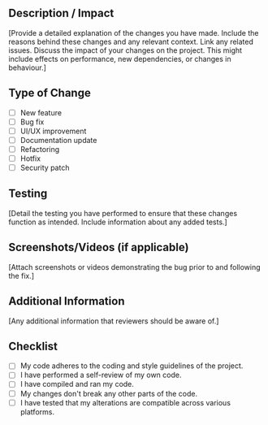 ## Description / Impact
[Provide a detailed explanation of the changes you have made. Include the reasons behind these changes and any relevant context. Link any related issues. Discuss the impact of your changes on the project. This might include effects on performance, new dependencies, or changes in behaviour.]

## Type of Change
- [ ] New feature
- [ ] Bug fix
- [ ] UI/UX improvement
- [ ] Documentation update
- [ ] Refactoring
- [ ] Hotfix
- [ ] Security patch

## Testing
[Detail the testing you have performed to ensure that these changes function as intended. Include information about any added tests.]

## Screenshots/Videos (if applicable)
[Attach screenshots or videos demonstrating the bug prior to and following the fix.]

## Additional Information
[Any additional information that reviewers should be aware of.]

## Checklist
- [ ] My code adheres to the coding and style guidelines of the project.
- [ ] I have performed a self-review of my own code.
- [ ] I have compiled and ran my code.
- [ ] My changes don't break any other parts of the code.
- [ ] I have tested that my alterations are compatible across various platforms.
